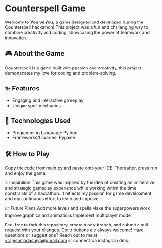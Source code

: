# Counterspell Game

Welcome to **You vs You**, a game designed and developed during the Counterspell hackathon! This project was a fun and challenging way to combine creativity and coding, showcasing the power of teamwork and innovation.

## 🎮 About the Game

Counterspell is a game built with passion and creativity, this project demonstrates my love for coding and problem-solving.

## ✨ Features

- Engaging and interactive gameplay
- Unique spell mechanics

## 🚀 Technologies Used

- Programming Language: Python
- Frameworks/Libraries: Pygame

## 🛠 How to Play

Copy the code from main.py and paste onto your IDE. Thereafter, press run and enjoy the game. 

💡 Inspiration
This game was inspired by the idea of creating an immersive and strategic gameplay experience while working within the time constraints of a hackathon. It reflects my passion for game development and my continuous effort to learn and improve.

📈 Future Plans
Add more levels and spells
Make the superpowers work
Improve graphics and animations
Implement multiplayer mode

Feel free to fork this repository, create a new branch, and submit a pull request with your changes. Contributions are always welcome!
Have questions or suggestions? Reach out to me at vrajeshmodashiya@gmail.com or connect via instagram dms.
